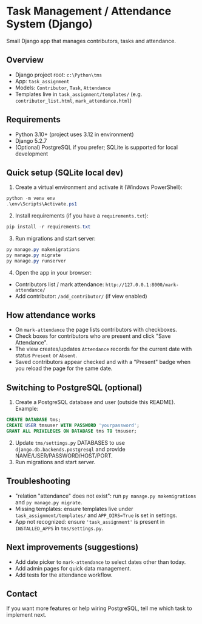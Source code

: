 Task Management / Attendance System (Django)
=========================================

Small Django app that manages contributors, tasks and attendance.

Overview
--------
- Django project root: `c:\Python\tms`
- App: `task_assignment`
- Models: `Contributor`, `Task`, `Attendance`
- Templates live in `task_assignment/templates/` (e.g. `contributor_list.html`, `mark_attendance.html`)

Requirements
------------
- Python 3.10+ (project uses 3.12 in environment)
- Django 5.2.7
- (Optional) PostgreSQL if you prefer; SQLite is supported for local development

Quick setup (SQLite local dev)
-----------------------------
1. Create a virtual environment and activate it (Windows PowerShell):

```powershell
python -m venv env
.\env\Scripts\Activate.ps1
```

2. Install requirements (if you have a `requirements.txt`):

```powershell
pip install -r requirements.txt
```

3. Run migrations and start server:

```powershell
py manage.py makemigrations
py manage.py migrate
py manage.py runserver
```

4. Open the app in your browser:

- Contributors list / mark attendance: `http://127.0.0.1:8000/mark-attendance/`
- Add contributor: `/add_contributor/` (if view enabled)

How attendance works
--------------------
- On `mark-attendance` the page lists contributors with checkboxes.
- Check boxes for contributors who are present and click "Save Attendance".
- The view creates/updates `Attendance` records for the current date with status `Present` or `Absent`.
- Saved contributors appear checked and with a "Present" badge when you reload the page for the same date.

Switching to PostgreSQL (optional)
----------------------------------
1. Create a PostgreSQL database and user (outside this README). Example:

```sql
CREATE DATABASE tms;
CREATE USER tmsuser WITH PASSWORD 'yourpassword';
GRANT ALL PRIVILEGES ON DATABASE tms TO tmsuser;
```

2. Update `tms/settings.py` DATABASES to use `django.db.backends.postgresql` and provide NAME/USER/PASSWORD/HOST/PORT.
3. Run migrations and start server.

Troubleshooting
---------------
- "relation \"attendance\" does not exist": run `py manage.py makemigrations` and `py manage.py migrate`.
- Missing templates: ensure templates live under `task_assignment/templates/` and `APP_DIRS=True` is set in settings.
- App not recognized: ensure `'task_assignment'` is present in `INSTALLED_APPS` in `tms/settings.py`.

Next improvements (suggestions)
-----------------------------
- Add date picker to `mark-attendance` to select dates other than today.
- Add admin pages for quick data management.
- Add tests for the attendance workflow.

Contact
-------
If you want more features or help wiring PostgreSQL, tell me which task to implement next.